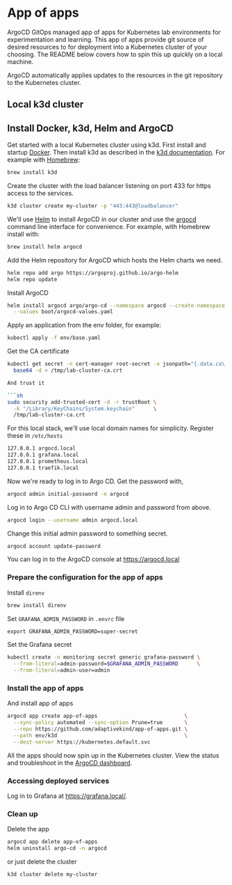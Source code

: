# App of apps

ArgoCD GitOps managed app of apps for Kubernetes lab environments for
experimentation and learning. This app of apps provide git source of desired
resources to for deployment into a Kubernetes cluster of your choosing. The
README below covers how to spin this up quickly on a local machine.

ArgoCD automatically applies updates to the resources in the git repository to
the Kubernetes cluster.

## Local k3d cluster

## Install Docker, k3d, Helm and ArgoCD

Get started with a local Kubernetes cluster using k3d. First install and startup
[Docker](https://docs.docker.com/engine/install/). Then install k3d as described
in the [k3d documentation](https://k3d.io/). For example with
[Homebrew](https://brew.sh/):

```sh
brew install k3d
```

Create the cluster with the load balancer listening on port 433 for https
access to the services.

```sh
k3d cluster create my-cluster -p "443:443@loadbalancer"
```

We'll use [Helm](https://helm.sh/) to install ArgoCD in our cluster and use the
[argocd](https://argo-cd.readthedocs.io/en/stable/getting_started/#2-download-argo-cd-cli)
command line interface for convenience. For example, with Homebrew install with:

```sh
brew install helm argocd
```

Add the Helm repository for ArgoCD which hosts the Helm charts we need.

```sh
helm repo add argo https://argoproj.github.io/argo-helm
helm repo update
```

Install ArgoCD

```sh
helm install argocd argo/argo-cd --namespace argocd --create-namespace \
  --values boot/argocd-values.yaml
```

Apply an application from the env folder, for example:

```sh
kubectl apply -f env/base.yaml
```

Get the CA certificate

```sh
kubectl get secret -n cert-manager root-secret -o jsonpath="{.data.ca\.crt}" |
  base64 -d > /tmp/lab-cluster-ca.crt

And trust it

```sh
sudo security add-trusted-cert -d -r trustRoot \
  -k "/Library/KeyChains/System.keychain"      \
  /tmp/lab-cluster-ca.crt
```

For this local stack, we'll use local domain names for simplicity. Register these in `/etc/hosts`

```sh
127.0.0.1 argocd.local
127.0.0.1 grafana.local
127.0.0.1 prometheus.local
127.0.0.1 traefik.local
```

Now we're ready to log in to Argo CD. Get the password with,

```sh
argocd admin initial-password -n argocd
```

Log in to Argo CD CLI with username admin and password from above.

```sh
argocd login --username admin argocd.local
```

Change this initial admin password to something secret.

```sh
argocd account update-password
```

You can log in to the ArgoCD console at <https://argocd.local>

### Prepare the configuration for the app of apps

Install `direnv`

```sh
brew install direnv
```

Set `GRAFANA_ADMIN_PASSWORD` in `.envrc` file 

```txt
export GRAFANA_ADMIN_PASSWORD=super-secret
```

Set the Grafana secret

```sh
kubectl create -n monitoring secret generic grafana-password \
  --from-literal=admin-password=$GRAFANA_ADMIN_PASSWORD      \
  --from-literal=admin-user=admin
```

### Install the app of apps

And install app of apps

```sh
argocd app create app-of-apps                            \
  --sync-policy automated --sync-option Prune=true       \
  --repo https://github.com/adaptivekind/app-of-apps.git \
  --path env/k3d                                         \
  --dest-server https://kubernetes.default.svc
```

All the apps should now spin up in the Kubernetes cluster. View the status and
troubleshoot in the [ArgoCD dashboard](https://argocd.local).

### Accessing deployed services

Log in to Grafana at <https://grafana.local/>.

### Clean up

Delete the app

```sh
argocd app delete app-of-apps
helm uninstall argo-cd -n argocd
```

or just delete the cluster

```sh
k3d cluster delete my-cluster
```
